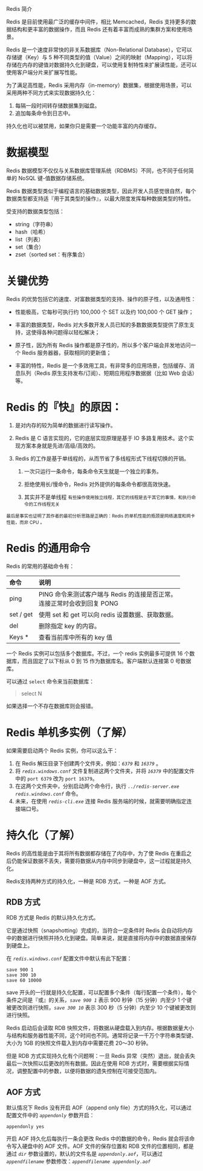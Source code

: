 ﻿<span class="title">Redis 简介</span>

Redis 是目前使用最广泛的缓存中间件，相比 Memcached，Redis 支持更多的数据结构和更丰富的数据操作，而且 Redis 还有着丰富而成熟的集群方案和使用场景。

Redis 是一个速度非常快的非关系数据库（Non-Relational Database），它可以存储键（Key）与 5 种不同类型的值（Value）之间的映射（Mapping），可以将存储在内存的键值对数据持久化到硬盘，可以使用复制特性来扩展读性能，还可以使用客户端分片来扩展写性能。

为了满足高性能，Redis 采用内存（in-memory）数据集，根据使用场景，可以采用两种不同方式来实现数据持久化：

1. 每隔一段时间转存储数据集到磁盘。
2. 追加每条命令到日志中。

持久化也可以被禁用，如果你只是需要一个功能丰富的内存缓存。


# 数据模型

Redis 数据模型不仅仅与关系数据库管理系统（RDBMS）不同，也不同于任何简单的 NoSQL 键-值数据存储系统。

Redis 数据类型类似于编程语言的基础数据类型，因此开发人员感觉很自然，每个数据类型都支持适『用于其类型的操作』，以最大限度发挥每种数据类型的特性。

受支持的数据类型包括：

- string（字符串）
- hash（哈希）
- list（列表）
- set（集合）
- zset（sorted set：有序集合）



# 关键优势

Redis 的优势包括它的速度、对富数据类型的支持、操作的原子性，以及通用性：

- 性能极高，它每秒可执行约 100,000 个 SET 以及约 100,000 个 GET 操作；

- 丰富的数据类型，Redis 对大多数开发人员已知的多数数据类型提供了原生支持，这使得各种问题得以轻松解决；

- 原子性，因为所有 Redis 操作都是原子性的，所以多个客户端会并发地访问一个  Redis 服务器器，获取相同的更新值；

- 丰富的特性，Redis 是一个多效用工具，有非常多的应用场景，包括缓存、消息队列（Redis 原生支持发布/订阅）、短期应用程序数据据（比如 Web 会话）等。



# Redis 的『快』的原因：

1. 是对内存的较为简单的数据进行读写操作。

2. Redis 是 C 语言实现的，它的底层实现原理是基于 IO 多路复用技术。这个实现方案本身就是先进/高级/高效的。

3. Redis 的工作是基于单线程的，从而节省了多线程形式下线程切换的开销。

   1. 一次只运行一条命令，每条命令天生就是一个独立的事务。

   2. 拒绝使用长/慢命令，Redis 对外提供的每条命令都很高效快速。

   3. 其实并不是单线程 <small>有些操作使用独立线程，其它的线程是去干其它的事情，和执行命令的工作线程无关</small>

<small>最后是事实也证明了其作者的最初分析思路是正确的：Redis 的单机性能的瓶颈是网络速度和网卡性能，而非 CPU 。</small>




# Redis 的通用命令

Redis 的常用的基础命令有：

| 命令 | 说明 |
| :- | :- |
| ping | PING 命令来测试客户端与 Redis 的连接是否正常。<br>连接正常时会收到回复 PONG |
| set / get | 使用 set 和 get 可以向 redis 设置数据、获取数据。 |
| del | 删除指定 key 的内容。 |
| Keys  * | 查看当前库中所有的 key 值 |

一个 Redis 实例可以包括多个数据库。不过，一个 redis 实例最多可提供 16 个数据库，而且固定了以下标从 0 到 15 作为数据库名。客户端默认连接第 0 号数据库。

可以通过 `select` 命令来当前数据库：

 > select N

如果选择一个不存在数据库则会报错。


# Redis 单机多实例（了解）

如果需要启动两个 Redis 实例，你可以这么干：

1. 在 Redis 解压目录下创建两个文件夹，例如：*`6379`* 和 *`16379`* 。
2. 将 *`redis.windows.conf`* 文件复制进这两个文件夹，并将 *`16379`* 中的配置文件中的 `port 6379` 改为 `port 16379`。
3. 在这两个文件夹中，分别启动两个命令行，执行 *`../redis-server.exe redis.windows.conf`* 命令。
4. 未来，在使用 *`redis-cli.exe`* 连接 Redis 服务端的时候，就需要明确指定连接端口号。


# 持久化（了解）

Redis 的高性能是由于其将所有数据都存储在了内存中，为了使 Redis 在重启之后仍能保证数据不丢失，需要将数据从内存中同步到硬盘中，这一过程就是持久化。

Redis支持两种方式的持久化，一种是 RDB 方式，一种是 AOF 方式。

## RDB 方式

RDB 方式是 Redis 的默认持久化方式。

它是通过快照（snapshotting）完成的，当符合一定条件时 Redis 会自动将内存中的数据进行快照并持久化到硬盘。简单来说，就是直接将内存中的数据直接保存到硬盘上。

在 *`redis.windows.conf`* 配置文件中默认有此下配置：

```
save 900 1
save 300 10
save 60 10000
```

save 开头的一行就是持久化配置，可以配置多个条件（每行配置一个条件），每个条件之间是『或』的关系，*`save 900 1`* 表示 900 秒钟（15 分钟）内至少 1 个键被更改则进行快照，*`save 300 10`* 表示 300 秒（5 分钟）内至少 10 个键被更改则进行快照。

Redis 启动后会读取 RDB 快照文件，将数据从硬盘载入到内存。根据数据量大小与结构和服务器性能不同，这个时间也不同。通常将记录一千万个字符串类型键、大小为 1GB 的快照文件载入到内存中需要花费 20～30 秒钟。

但是 RDB 方式实现持久化有个问题啊：一旦 Redis 异常（突然）退出，就会丢失最后一次快照以后更改的所有数据。因此在使用 RDB 方式时，需要根据实际情况，调整配置中的参数，以便将数据的遗失控制在可接受范围内。

## AOF 方式

默认情况下 Redis 没有开启 AOF（append only file）方式的持久化，可以通过配置文件中的 *`appendonly`* 参数开启：

```
appendonly yes
```

开启 AOF 持久化后每执行一条会更改 Redis 中的数据的命令，Redis 就会将该命令写入硬盘中的 AOF 文件。AOF 文件的保存位置和 RDB 文件的位置相同，都是通过 *`dir`* 参数设置的，默认的文件名是 *`appendonly.aof`*，可以通过 *`appendfilename`* 参数修改：*`appendfilename appendonly.aof`*

